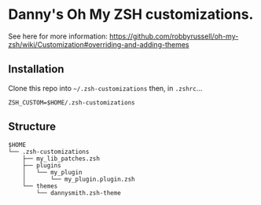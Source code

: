 # Danny's Oh My ZSH customizations.

See here for more information: https://github.com/robbyrussell/oh-my-zsh/wiki/Customization#overriding-and-adding-themes

## Installation

Clone this repo into `~/.zsh-customizations` then, in `.zshrc`...

```shell
ZSH_CUSTOM=$HOME/.zsh-customizations
```

## Structure

```text
$HOME
└── .zsh-customizations
    ├── my_lib_patches.zsh
    ├── plugins
    │   └── my_plugin
    │       └── my_plugin.plugin.zsh
    └── themes
        └── dannysmith.zsh-theme
```
